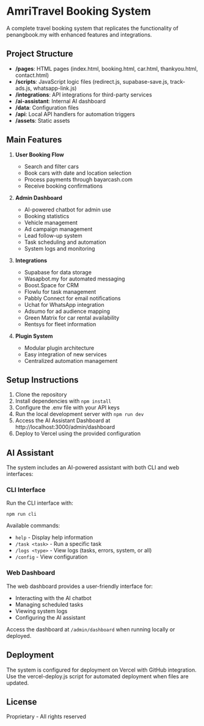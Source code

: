 # AmriTravel Booking System

A complete travel booking system that replicates the functionality of penangbook.my with enhanced features and integrations.

## Project Structure

- **/pages**: HTML pages (index.html, booking.html, car.html, thankyou.html, contact.html)
- **/scripts**: JavaScript logic files (redirect.js, supabase-save.js, track-ads.js, whatsapp-link.js)
- **/integrations**: API integrations for third-party services
- **/ai-assistant**: Internal AI dashboard
- **/data**: Configuration files
- **/api**: Local API handlers for automation triggers
- **/assets**: Static assets

## Main Features

1. **User Booking Flow**

   - Search and filter cars
   - Book cars with date and location selection
   - Process payments through bayarcash.com
   - Receive booking confirmations

2. **Admin Dashboard**

   - AI-powered chatbot for admin use
   - Booking statistics
   - Vehicle management
   - Ad campaign management
   - Lead follow-up system
   - Task scheduling and automation
   - System logs and monitoring

3. **Integrations**

   - Supabase for data storage
   - Wasapbot.my for automated messaging
   - Boost.Space for CRM
   - Flowlu for task management
   - Pabbly Connect for email notifications
   - Uchat for WhatsApp integration
   - Adsumo for ad audience mapping
   - Green Matrix for car rental availability
   - Rentsys for fleet information

4. **Plugin System**
   - Modular plugin architecture
   - Easy integration of new services
   - Centralized automation management

## Setup Instructions

1. Clone the repository
2. Install dependencies with `npm install`
3. Configure the .env file with your API keys
4. Run the local development server with `npm run dev`
5. Access the AI Assistant Dashboard at http://localhost:3000/admin/dashboard
6. Deploy to Vercel using the provided configuration

## AI Assistant

The system includes an AI-powered assistant with both CLI and web interfaces:

### CLI Interface

Run the CLI interface with:

```
npm run cli
```

Available commands:

- `help` - Display help information
- `/task <task>` - Run a specific task
- `/logs <type>` - View logs (tasks, errors, system, or all)
- `/config` - View configuration

### Web Dashboard

The web dashboard provides a user-friendly interface for:

- Interacting with the AI chatbot
- Managing scheduled tasks
- Viewing system logs
- Configuring the AI assistant

Access the dashboard at `/admin/dashboard` when running locally or deployed.

## Deployment

The system is configured for deployment on Vercel with GitHub integration. Use the vercel-deploy.js script for automated deployment when files are updated.

## License

Proprietary - All rights reserved
